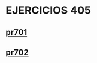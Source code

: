 # EJERCICIOS 405

## [pr701](pr701/suscripcion_controller.md)
## [pr702](pr702/suscripcion_api_rest.md)